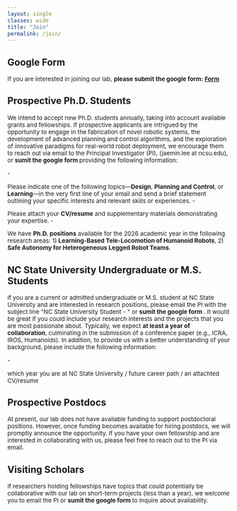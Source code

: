 ```yaml
---
layout: single
classes: wide
title: "Join"
permalink: /join/
---
```


## Google Form
<p style="font-size:10pt;">
If you are interested in joining our lab, <b>please submit the google form:  <a href="https://docs.google.com/forms/d/e/1FAIpQLSf12F7a69N05kfKWwhAMZGzGm1A9pB-n3qlT5zlWiW54e6txw/viewform?usp=header">Form</a> </b> 
</p>

## Prospective Ph.D. Students
<p style="font-size:10pt;">
We intend to accept new Ph.D. students annually, taking into account available grants and fellowships. If prospective applicants are intrigued by the opportunity to engage in the fabrication of novel robotic systems, the development of advanced planning and control algorithms, and the exploration of innovative paradigms for real-world robot deployment, we encourage them to reach out via email to the Principal Investigator (PI), (jaemin.lee at ncsu.edu), or <b>sumit the google form </b> providing the following information:
</p>
- <p style="font-size:10pt;"> Please indicate one of the following topics—<b>Design</b>, <b>Planning and Control</b>, or <b>Learning</b>—in the very first line of your email and send a brief statement outlining your specific interests and relevant skills or experiences.
- <p style="font-size:10pt;"> Please attach your <b>CV/resume</b> and supplementary materials demonstrating your expertise.
- <p style="font-size:10pt;"> We have <b>Ph.D. positions</b> available for the 2026 academic year in the following research areas: 1) <b>Learning-Based Tele-Locomotion of Humanoid Robots</b>, 2) <b>Safe Autonomy for Heterogeneous Legged Robot Teams</b>.     

## NC State University Undergraduate or M.S. Students
<p style="font-size:10pt;">
If you are a current or admitted undergraduate or M.S. student at NC State University and are interested in research positions, please email the PI with the subject line "NC State University Student - <M.S/Undergraduate>" or <b>sumit the google form </b> . It would be great if you could include your research interests and the projects that you are most passionate about. Typically, we expect <b>at least a year of collaboration</b>, culminating in the submission of a conference paper (e.g., ICRA, IROS, Humanoids). In addition, to provide us with a better understanding of your background, please include the following information:
</p>
- <p style="font-size:10pt;"> which year you are at NC State University / future career path / an attachted CV/resume

## Prospective Postdocs
<p style="font-size:10pt;">
At present, our lab does not have available funding to support postdoctoral positions. However, once funding becomes available for hiring postdocs, we will promptly announce the opportunity. If you have your own fellowship and are interested in collaborating with us, please feel free to reach out to the PI via email.
</p>

## Visiting Scholars
<p style="font-size:10pt;">
If researchers holding fellowships have topics that could potentially be collaborative with our lab on short-term projects (less than a year), we welcome you to email the PI or <b>sumit the google form </b> to inquire about availability.
</p>
